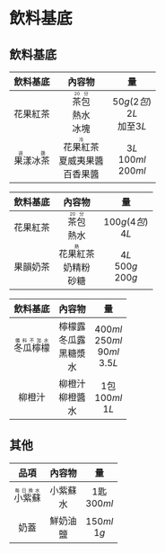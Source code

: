 # 飲料基底

## 飲料基底

|              飲料基底              |                             內容物                             |                 量                 |
| :--------------------------------: | :------------------------------------------------------------: | :--------------------------------: |
|              花果紅茶              |       <ruby>茶包<rt>20分</rt></ruby><br />熱水<br />冰塊       | $50g(2包)$<br />$2L$<br />加至$3L$ |
| <ruby>果漾冰茶<rt>過篩</rt></ruby> | <ruby>花果紅茶<rt>冷</rt></ruby><br />夏威夷果醬<br />百香果醬 |   $3L$<br />$100ml$<br />$200ml$   |

| 飲料基底 |                         內容物                         |              量              |
| :------: | :----------------------------------------------------: | :--------------------------: |
| 花果紅茶 |        <ruby>茶包<rt>20分</rt></ruby><br />熱水        |    $100g(4包)$<br />$4L$     |
| 果韻奶茶 | <ruby>花果紅茶<rt>熱</rt></ruby><br />奶精粉<br />砂糖 | $4L$<br />$500g$<br />$200g$ |

|                 飲料基底                 |                 內容物                 |                      量                      |
| :--------------------------------------: | :------------------------------------: | :------------------------------------------: |
| <ruby>冬瓜檸檬<rt>備料不加水</rt></ruby> | 檸檬露<br />冬瓜露<br />黑糖漿<br />水 | $400ml$<br />$250ml$<br />$90ml$<br />$3.5L$ |
|                  柳橙汁                  |       柳橙汁<br />柳橙醬<br />水       |         $1$包<br />$100ml$<br />$1L$         |

## 其他

|                 品項                 |     內容物     |         量         |
| :----------------------------------: | :------------: | :----------------: |
| <ruby>小紫蘇<rt>每日換水</rt></ruby> | 小紫蘇<br />水 | $1$匙<br />$300ml$ |
|                 奶蓋                 | 鮮奶油<br />鹽 | $150ml$<br />$1g$  |
